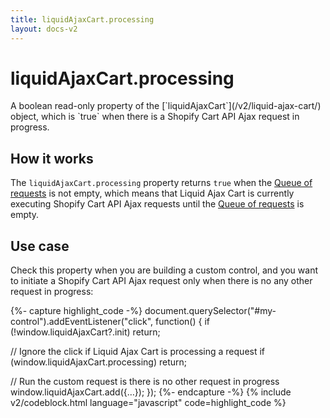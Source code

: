 ```yaml
---
title: liquidAjaxCart.processing
layout: docs-v2
---
```


# liquidAjaxCart.processing

<p class="lead" markdown="1">
A boolean read-only property of the [`liquidAjaxCart`](/v2/liquid-ajax-cart/) object, 
which is `true` when there is a Shopify Cart API Ajax request in progress.
</p>

## How it works

The `liquidAjaxCart.processing` property returns `true` when the [Queue of requests](/v2/queue-of-requests/) is not empty,
which means that Liquid Ajax Cart is currently executing Shopify Cart API Ajax requests
until the [Queue of requests](/v2/queue-of-requests/) is empty. 

## Use case

Check this property when you are building a custom control,
and you want to initiate a Shopify Cart API Ajax request only when 
there is no any other request in progress:

{%- capture highlight_code -%}
document.querySelector("#my-control").addEventListener("click", function() {
  if (!window.liquidAjaxCart?.init)
    return;

  // Ignore the click if Liquid Ajax Cart is processing a request
  if (window.liquidAjaxCart.processing)
    return;

  // Run the custom request is there is no other request in progress
  window.liquidAjaxCart.add({…});
});
{%- endcapture -%}
{% include v2/codeblock.html language="javascript" code=highlight_code %}
